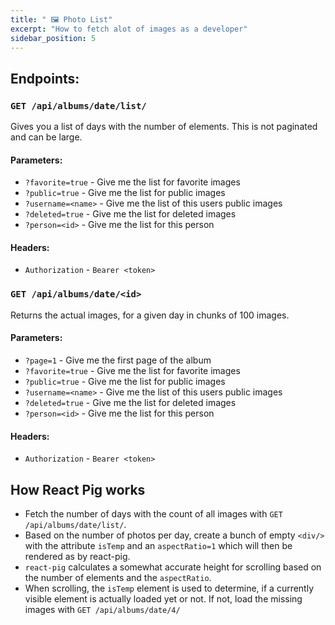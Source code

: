 ```yaml
---
title: " 🖼 Photo List"
excerpt: "How to fetch alot of images as a developer"
sidebar_position: 5
---
```


## Endpoints:

### `GET /api/albums/date/list/`

Gives you a list of days with the number of elements. This is not paginated and can be large.

#### Parameters:

- `?favorite=true` - Give me the list for favorite images
- `?public=true` - Give me the list for public images
- `?username=<name>` - Give me the list of this users public images
- `?deleted=true` - Give me the list for deleted images
- `?person=<id>` - Give me the list for this person

#### Headers:

- `Authorization` - `Bearer <token>`

### `GET /api/albums/date/<id>`

Returns the actual images, for a given day in chunks of 100 images.

#### Parameters:

- `?page=1` - Give me the first page of the album
- `?favorite=true` - Give me the list for favorite images
- `?public=true` - Give me the list for public images
- `?username=<name>` - Give me the list of this users public images
- `?deleted=true` - Give me the list for deleted images
- `?person=<id>` - Give me the list for this person

#### Headers:

- `Authorization` - `Bearer <token>`

## How React Pig works

- Fetch the number of days with the count of all images with `GET /api/albums/date/list/`.
- Based on the number of photos per day, create a bunch of empty `<div/>` with the attribute `isTemp` and an `aspectRatio=1` which will then be rendered as by react-pig.
- `react-pig` calculates a somewhat accurate height for scrolling based on the number of elements and the `aspectRatio`.
- When scrolling, the `isTemp` element is used to determine, if a currently visible element is actually loaded yet or not. If not, load the missing images with `GET /api/albums/date/4/`
